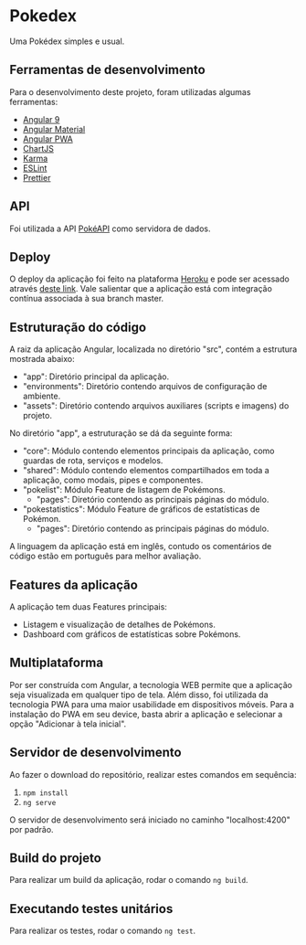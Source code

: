 # Pokedex

Uma Pokédex simples e usual.

## Ferramentas de desenvolvimento

Para o desenvolvimento deste projeto, foram utilizadas algumas ferramentas:

- [Angular 9](https://angular.io/)
- [Angular Material](https://material.angular.io/)
- [Angular PWA](https://www.npmjs.com/package/@angular/pwa)
- [ChartJS](https://www.chartjs.org/)
- [Karma](https://karma-runner.github.io)
- [ESLint](https://eslint.org/)
- [Prettier](https://prettier.io/)

## API

Foi utilizada a API [PokéAPI](https://pokeapi.co/) como servidora de dados.

## Deploy

O deploy da aplicação foi feito na plataforma [Heroku](www.heroku.com) e pode ser acessado
através [deste link](https://pokepediadex.herokuapp.com).
Vale salientar que a aplicação está com integração contínua associada à sua branch master.

## Estruturação do código

A raiz da aplicação Angular, localizada no diretório "src", contém a estrutura mostrada abaixo:

- "app": Diretório principal da aplicação.
- "environments": Diretório contendo arquivos de configuração de ambiente.
- "assets": Diretório contendo arquivos auxiliares (scripts e imagens) do projeto.

No diretório "app", a estruturação se dá da seguinte forma:

- "core": Módulo contendo elementos principais da aplicação, como guardas de rota, serviços e modelos.
- "shared": Módulo contendo elementos compartilhados em toda a aplicação, como modais, pipes e componentes.
- "pokelist": Módulo Feature de listagem de Pokémons.
  - "pages": Diretório contendo as principais páginas do módulo.
- "pokestatistics": Módulo Feature de gráficos de estatísticas de Pokémon.
  - "pages": Diretório contendo as principais páginas do módulo.

A linguagem da aplicação está em inglês, contudo os comentários de código estão em português para melhor avaliação.

## Features da aplicação

A aplicação tem duas Features principais:

- Listagem e visualização de detalhes de Pokémons.
- Dashboard com gráficos de estatísticas sobre Pokémons.

## Multiplataforma

Por ser construída com Angular, a tecnologia WEB permite que a aplicação seja visualizada em qualquer tipo de tela.
Além disso, foi utilizada da tecnologia PWA para uma maior usabilidade em dispositivos móveis.
Para a instalação do PWA em seu device, basta abrir a aplicação e selecionar a opção "Adicionar à tela inicial".

## Servidor de desenvolvimento

Ao fazer o download do repositório, realizar estes comandos em sequência:

1. `npm install`
2. `ng serve`

O servidor de desenvolvimento será iniciado no caminho "localhost:4200" por padrão.

## Build do projeto

Para realizar um build da aplicação, rodar o comando `ng build`.

## Executando testes unitários

Para realizar os testes, rodar o comando `ng test`.
